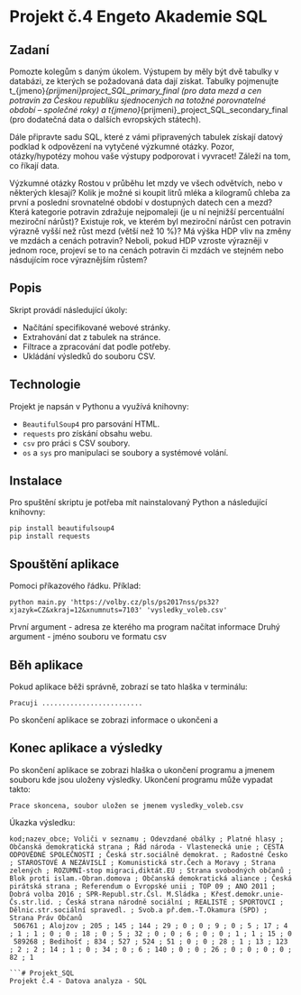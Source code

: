 # Projekt č.4 Engeto Akademie SQL

## Zadaní
Pomozte kolegům s daným úkolem. Výstupem by měly být dvě tabulky v databázi, ze kterých se požadovaná data dají získat. Tabulky pojmenujte t_{jmeno}_{prijmeni}_project_SQL_primary_final (pro data mezd a cen potravin za Českou republiku sjednocených na totožné porovnatelné období – společné roky) a t_{jmeno}_{prijmeni}_project_SQL_secondary_final (pro dodatečná data o dalších evropských státech).

Dále připravte sadu SQL, které z vámi připravených tabulek získají datový podklad k odpovězení na vytyčené výzkumné otázky. Pozor, otázky/hypotézy mohou vaše výstupy podporovat i vyvracet! Záleží na tom, co říkají data.

Výzkumné otázky
Rostou v průběhu let mzdy ve všech odvětvích, nebo v některých klesají?
Kolik je možné si koupit litrů mléka a kilogramů chleba za první a poslední srovnatelné období v dostupných datech cen a mezd?
Která kategorie potravin zdražuje nejpomaleji (je u ní nejnižší percentuální meziroční nárůst)?
Existuje rok, ve kterém byl meziroční nárůst cen potravin výrazně vyšší než růst mezd (větší než 10 %)?
Má výška HDP vliv na změny ve mzdách a cenách potravin? Neboli, pokud HDP vzroste výrazněji v jednom roce, projeví se to na cenách potravin či mzdách ve stejném nebo násdujícím roce výraznějším růstem?

## Popis
Skript provádí následující úkoly:
- Načítání specifikované webové stránky.
- Extrahování dat z tabulek na stránce.
- Filtrace a zpracování dat podle potřeby.
- Ukládání výsledků do souboru CSV.

## Technologie
Projekt je napsán v Pythonu a využívá knihovny:
- `BeautifulSoup4` pro parsování HTML.
- `requests` pro získání obsahu webu.
- `csv` pro práci s CSV soubory.
- `os` a `sys` pro manipulaci se soubory a systémové volání.

## Instalace
Pro spuštění skriptu je potřeba mít nainstalovaný Python a následující knihovny:
```
pip install beautifulsoup4
pip install requests
```
## Spouštění aplikace
Pomoci příkazového řádku.
Příklad:
```
python main.py 'https://volby.cz/pls/ps2017nss/ps32?xjazyk=CZ&xkraj=12&xnumnuts=7103' 'vysledky_voleb.csv'
```

První argument - adresa ze kterého ma program načítat informace
Druhý argument - jméno souboru ve formatu csv

## Běh aplikace
Pokud aplikace běži správně, zobrazí se tato hlaška v terminálu:
```
Pracuji .........................
```
Po skončení aplikace se zobrazi informace o ukončeni a 
## Konec aplikace a výsledky
Po skončení aplikace se zobrazi hlaška o ukončení programu a jmenem souboru kde jsou uloženy výsledky.
Ukončení programu může vypadat takto:
```
Prace skoncena, soubor uložen se jmenem vysledky_voleb.csv

```
Úkazka výsledku:
```
kod;nazev_obce; Voliči v seznamu ; Odevzdané obálky ; Platné hlasy ; Občanská demokratická strana ; Řád národa - Vlastenecká unie ; CESTA ODPOVĚDNÉ SPOLEČNOSTI ; Česká str.sociálně demokrat. ; Radostné Česko ; STAROSTOVÉ A NEZÁVISLÍ ; Komunistická str.Čech a Moravy ; Strana zelených ; ROZUMNÍ-stop migraci,diktát.EU ; Strana svobodných občanů ; Blok proti islam.-Obran.domova ; Občanská demokratická aliance ; Česká pirátská strana ; Referendum o Evropské unii ; TOP 09 ; ANO 2011 ; Dobrá volba 2016 ; SPR-Republ.str.Čsl. M.Sládka ; Křesť.demokr.unie-Čs.str.lid. ; Česká strana národně sociální ; REALISTÉ ; SPORTOVCI ; Dělnic.str.sociální spravedl. ; Svob.a př.dem.-T.Okamura (SPD) ; Strana Práv Občanů 
 506761 ; Alojzov ; 205 ; 145 ; 144 ; 29 ; 0 ; 0 ; 9 ; 0 ; 5 ; 17 ; 4 ; 1 ; 1 ; 0 ; 0 ; 18 ; 0 ; 5 ; 32 ; 0 ; 0 ; 6 ; 0 ; 0 ; 1 ; 1 ; 15 ; 0 
 589268 ; Bedihošť ; 834 ; 527 ; 524 ; 51 ; 0 ; 0 ; 28 ; 1 ; 13 ; 123 ; 2 ; 2 ; 14 ; 1 ; 0 ; 34 ; 0 ; 6 ; 140 ; 0 ; 0 ; 26 ; 0 ; 0 ; 0 ; 0 ; 82 ; 1 
 
```# Projekt_SQL
Projekt č.4 - Datova analyza - SQL
